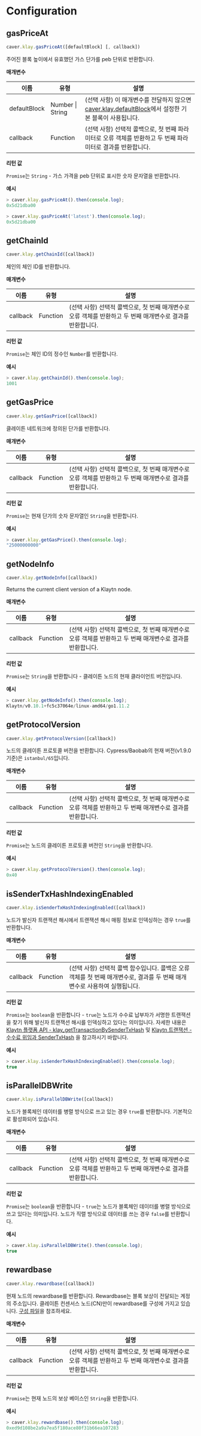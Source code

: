 # Configuration

## gasPriceAt <a id="gaspriceat"></a>

```javascript
caver.klay.gasPriceAt([defaultBlock] [, callback])
```

주어진 블록 높이에서 유효했던 가스 단가를 peb 단위로 반환합니다.

**매개변수**

| 이름           | 유형               | 설명                                                                                                                 |
| ------------ | ---------------- | ------------------------------------------------------------------------------------------------------------------ |
| defaultBlock | Number \| String | (선택 사항) 이 매개변수를 전달하지 않으면 [caver.klay.defaultBlock](./block.md#defaultblock)에서 설정한 기본 블록이 사용됩니다. |
| callback     | Function         | (선택 사항) 선택적 콜백으로, 첫 번째 파라미터로 오류 객체를 반환하고 두 번째 파라미터로 결과를 반환합니다.                                  |

**리턴 값**

`Promise`는 `String` - 가스 가격을 peb 단위로 표시한 숫자 문자열을 반환합니다.

**예시**

```javascript
> caver.klay.gasPriceAt().then(console.log);
0x5d21dba00

> caver.klay.gasPriceAt('latest').then(console.log);
0x5d21dba00
```

## getChainId <a id="getchainid"></a>

```javascript
caver.klay.getChainId([callback])
```

체인의 체인 ID를 반환합니다.

**매개변수**

| 이름       | 유형       | 설명                                                                                |
| -------- | -------- | --------------------------------------------------------------------------------- |
| callback | Function | (선택 사항) 선택적 콜백으로, 첫 번째 매개변수로 오류 객체를 반환하고 두 번째 매개변수로 결과를 반환합니다. |

**리턴 값**

`Promise`는 체인 ID의 정수인 `Number`를 반환합니다.

**예시**

```javascript
> caver.klay.getChainId().then(console.log);
1001
```

## getGasPrice <a id="getgasprice"></a>

```javascript
caver.klay.getGasPrice([callback])
```

클레이튼 네트워크에 정의된 단가를 반환합니다.

**매개변수**

| 이름       | 유형       | 설명                                                                                |
| -------- | -------- | --------------------------------------------------------------------------------- |
| callback | Function | (선택 사항) 선택적 콜백으로, 첫 번째 매개변수로 오류 객체를 반환하고 두 번째 매개변수로 결과를 반환합니다. |

**리턴 값**

`Promise`는 현재 단가의 숫자 문자열인 `String`을 반환합니다.

**예시**

```javascript
> caver.klay.getGasPrice().then(console.log);
"25000000000"
```

## getNodeInfo <a id="getnodeinfo"></a>

```javascript
caver.klay.getNodeInfo([callback])
```

Returns the current client version of a Klaytn node.

**매개변수**

| 이름       | 유형       | 설명                                                                                |
| -------- | -------- | --------------------------------------------------------------------------------- |
| callback | Function | (선택 사항) 선택적 콜백으로, 첫 번째 매개변수로 오류 객체를 반환하고 두 번째 매개변수로 결과를 반환합니다. |

**리턴 값**

`Promise`는 `String`을 반환합니다 - 클레이튼 노드의 현재 클라이언트 버전입니다.

**예시**

```javascript
> caver.klay.getNodeInfo().then(console.log);
Klaytn/v0.10.1+fc5c37064e/linux-amd64/go1.11.2
```

## getProtocolVersion <a id="getprotocolversion"></a>

```javascript
caver.klay.getProtocolVersion([callback])
```

노드의 클레이튼 프로토콜 버전을 반환합니다.
Cypress/Baobab의 현재 버전(v1.9.0 기준)은 `istanbul/65`입니다.

**매개변수**

| 이름       | 유형       | 설명                                                                                |
| -------- | -------- | --------------------------------------------------------------------------------- |
| callback | Function | (선택 사항) 선택적 콜백으로, 첫 번째 매개변수로 오류 객체를 반환하고 두 번째 매개변수로 결과를 반환합니다. |

**리턴 값**

`Promise`는 노드의 클레이튼 프로토콜 버전인 `String`을 반환합니다.

**예시**

```javascript
> caver.klay.getProtocolVersion().then(console.log);
0x40
```

## isSenderTxHashIndexingEnabled <a id="issendertxhashindexingenabled"></a>

```javascript
caver.klay.isSenderTxHashIndexingEnabled([callback])
```

노드가 발신자 트랜잭션 해시에서 트랜잭션 해시 매핑 정보로 인덱싱하는 경우 `true`를 반환합니다.

**매개변수**

| 이름       | 유형       | 설명                                                                                         |
| -------- | -------- | ------------------------------------------------------------------------------------------ |
| callback | Function | (선택 사항) 선택적 콜백 함수입니다. 콜백은 오류 객체를 첫 번째 매개변수로, 결과를 두 번째 매개변수로 사용하여 실행됩니다. |

**리턴 값**

`Promise`는 `boolean`을 반환합니다 - `true`는 노드가 수수료 납부자가 서명한 트랜잭션을 찾기 위해 발신자 트랜잭션 해시를 인덱싱하고 있다는 의미입니다. 자세한 내용은 [Klaytn 플랫폼 API - klay_getTransactionBySenderTxHash](../../../../json-rpc/klay/transaction.md#klay_gettransactionbysendertxhash) 및 [Klaytn 트랜잭션 - 수수료 위임과 SenderTxHash](../../../../../learn/transactions/transactions.md#fee-delegation) 을 참고하시기 바랍니다.

**예시**

```javascript
> caver.klay.isSenderTxHashIndexingEnabled().then(console.log);
true
```

## isParallelDBWrite <a id="isparalleldbwrite"></a>

```javascript
caver.klay.isParallelDBWrite([callback])
```

노드가 블록체인 데이터를 병렬 방식으로 쓰고 있는 경우 `true`를 반환합니다. 기본적으로 활성화되어 있습니다.

**매개변수**

| 이름       | 유형       | 설명                                                                                |
| -------- | -------- | --------------------------------------------------------------------------------- |
| callback | Function | (선택 사항) 선택적 콜백으로, 첫 번째 매개변수로 오류 객체를 반환하고 두 번째 매개변수로 결과를 반환합니다. |

**리턴 값**

`Promise`는 `boolean`을 반환합니다 - `true`는 노드가 블록체인 데이터를 병렬 방식으로 쓰고 있다는 의미입니다. 노드가 직렬 방식으로 데이터를 쓰는 경우 `false`를 반환합니다.

**예시**

```javascript
> caver.klay.isParallelDBWrite().then(console.log);
true
```

## rewardbase <a id="rewardbase"></a>

```javascript
caver.klay.rewardbase([callback])
```

현재 노드의 rewardbase를 반환합니다. Rewardbase는 블록 보상이 전달되는 계정의 주소입니다. 클레이튼 컨센서스 노드(CN)만이 rewardbase를 구성에 가지고 있습니다. [구성 파일](../../../../../misc/operation/configuration.md)을 참조하세요.

**매개변수**

| 이름       | 유형       | 설명                                                                                |
| -------- | -------- | --------------------------------------------------------------------------------- |
| callback | Function | (선택 사항) 선택적 콜백으로, 첫 번째 매개변수로 오류 객체를 반환하고 두 번째 매개변수로 결과를 반환합니다. |

**리턴 값**

`Promise`는 현재 노드의 보상 베이스인 `String`을 반환합니다.

**예시**

```javascript
> caver.klay.rewardbase().then(console.log);
0xed9d108be2a9a7ea5f180ace80f31b66ea107283
```
